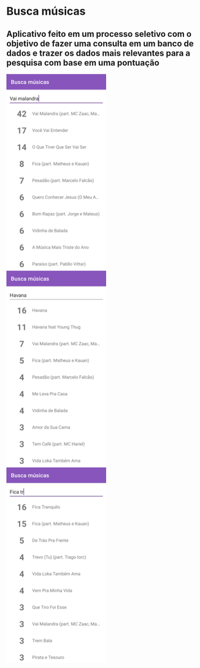 # Busca músicas

## Aplicativo feito em um processo seletivo com o objetivo de fazer uma consulta em um banco de dados e trazer os dados mais relevantes para a pesquisa com base em uma pontuação

<img src="https://github.com/Montfel/busca-musica/blob/main/images/foto1.jpg" alt="screenshot" width="260"/> <img src="https://github.com/Montfel/busca-musica/blob/main/images/foto2.jpg" alt="dark_screenshot" width="260"/> <img src="https://github.com/Montfel/busca-musica/blob/main/images/foto3.jpg" alt="dark_screenshot" width="260"/>